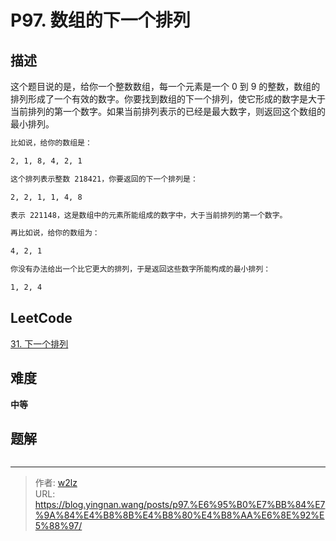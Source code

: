# P97. 数组的下一个排列


<!--more-->

## 描述

这个题目说的是，给你一个整数数组，每一个元素是一个 0 到 9 的整数，数组的排列形成了一个有效的数字。你要找到数组的下一个排列，使它形成的数字是大于当前排列的第一个数字。如果当前排列表示的已经是最大数字，则返回这个数组的最小排列。

```markdown
比如说，给你的数组是：

2, 1, 8, 4, 2, 1

这个排列表示整数 218421，你要返回的下一个排列是：

2, 2, 1, 1, 4, 8

表示 221148，这是数组中的元素所能组成的数字中，大于当前排列的第一个数字。

再比如说，给你的数组为：

4, 2, 1

你没有办法给出一个比它更大的排列，于是返回这些数字所能构成的最小排列：

1, 2, 4
```

## LeetCode

[31. 下一个排列](https://leetcode.cn/problems/next-permutation/description/)

## 难度

**中等**

## 题解

```java

```


---

> 作者: [w2lz](https://github.com/w2lz)  
> URL: https://blog.yingnan.wang/posts/p97.%E6%95%B0%E7%BB%84%E7%9A%84%E4%B8%8B%E4%B8%80%E4%B8%AA%E6%8E%92%E5%88%97/  

